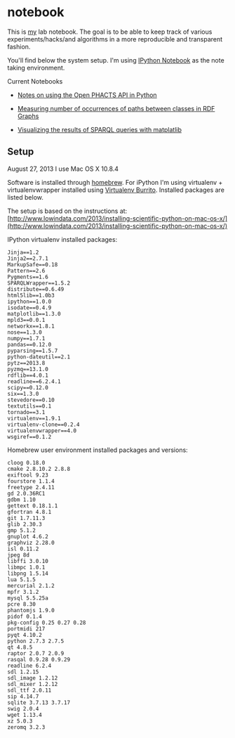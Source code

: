 notebook
========

This is [my](http://www.few.vu.nl/~pgroth/) lab notebook. The goal is to be able to keep track of various experiments/hacks/and algorithms in a more reproducible and transparent fashion.

You'll find below the system setup. I'm using [IPython Notebook](http://ipython.org/notebook.html) as the note taking environment. 

Current Notebooks

* [Notes on using the Open PHACTS API in Python](http://nbviewer.ipython.org/urls/raw.github.com/pgroth/notebook/master/openphacts-api.ipynb)

* [Measuring number of occurrences of paths between classes in RDF Graphs](http://nbviewer.ipython.org/urls/raw.github.com/pgroth/notebook/master/RDF_Path_Measurement.ipynb)

* [Visualizing the results of SPARQL queries with matplatlib](https://raw2.github.com/pgroth/notebook/master/sparql-viz-play.ipynb)




Setup
-----
August 27, 2013
I use Mac OS X 10.8.4

Software is installed through [homebrew](http://brew.sh). For iPython I'm using virtualenv + virtualenvwrapper installed using [Virtualenv Burrito](https://github.com/brainsik/virtualenv-burrito). Installed packages are listed below.


The setup is based on the instructions at: [http://www.lowindata.com/2013/installing-scientific-python-on-mac-os-x/](http://www.lowindata.com/2013/installing-scientific-python-on-mac-os-x/)



IPython virtualenv installed packages:

    Jinja==1.2
    Jinja2==2.7.1
    MarkupSafe==0.18
    Pattern==2.6
    Pygments==1.6
    SPARQLWrapper==1.5.2
    distribute==0.6.49
    html5lib==1.0b3
    ipython==1.0.0
    isodate==0.4.9
    matplotlib==1.3.0
    mpld3==0.0.1
    networkx==1.8.1
    nose==1.3.0
    numpy==1.7.1
    pandas==0.12.0
    pyparsing==1.5.7
    python-dateutil==2.1
    pytz==2013.8
    pyzmq==13.1.0
    rdflib==4.0.1
    readline==6.2.4.1
    scipy==0.12.0
    six==1.3.0
    stevedore==0.10
    textutils==0.1
    tornado==3.1
    virtualenv==1.9.1
    virtualenv-clone==0.2.4
    virtualenvwrapper==4.0
    wsgiref==0.1.2



Homebrew user environment installed packages and versions:

    cloog 0.18.0
    cmake 2.8.10.2 2.8.8
    exiftool 9.23
    fourstore 1.1.4
    freetype 2.4.11
    gd 2.0.36RC1
    gdbm 1.10
    gettext 0.18.1.1
    gfortran 4.8.1
    git 1.7.11.3
    glib 2.30.3
    gmp 5.1.2
    gnuplot 4.6.2
    graphviz 2.28.0
    isl 0.11.2
    jpeg 8d
    libffi 3.0.10
    libmpc 1.0.1
    libpng 1.5.14
    lua 5.1.5
    mercurial 2.1.2
    mpfr 3.1.2
    mysql 5.5.25a
    pcre 8.30
    phantomjs 1.9.0
    pidof 0.1.4
    pkg-config 0.25 0.27 0.28
    portmidi 217
    pyqt 4.10.2
    python 2.7.3 2.7.5
    qt 4.8.5
    raptor 2.0.7 2.0.9
    rasqal 0.9.28 0.9.29
    readline 6.2.4
    sdl 1.2.15
    sdl_image 1.2.12
    sdl_mixer 1.2.12
    sdl_ttf 2.0.11
    sip 4.14.7
    sqlite 3.7.13 3.7.17
    swig 2.0.4
    wget 1.13.4
    xz 5.0.3
    zeromq 3.2.3 
